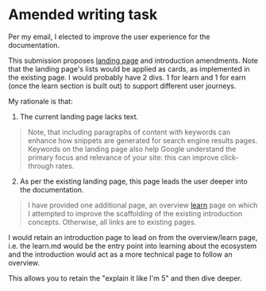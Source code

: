 # Amended writing task

Per my email, I elected to improve the user experience for the documentation. 

This submission proposes [landing page](land.md) and introduction amendments. Note that the landing page's lists would be applied as cards, as implemented in the existing page. I would probably have 2 divs. 1 for learn and 1 for earn (once the learn section is built out) to support different user journeys.

My rationale is that:

1. The current landing page lacks text. 
> Note, that including paragraphs of content with keywords can enhance how snippets are generated for search engine results pages. Keywords on the landing page also help Google understand the primary focus and relevance of your site: this can improve click-through rates.

2. As per the existing landing page, this page leads the user deeper into the documentation. 
> I have provided one additional page, an overview [learn](learn.md) page on which I attempted to improve the scaffolding of the existing introduction concepts. Otherwise, all links are to existing pages.

I would retain an introduction page to lead on from the overview/learn page, i.e. the learn.md would be the entry point into learning about the ecosystem and the introduction would act as a more technical page to follow an overview.

This allows you to retain the "explain it like I'm 5" and then dive deeper.


